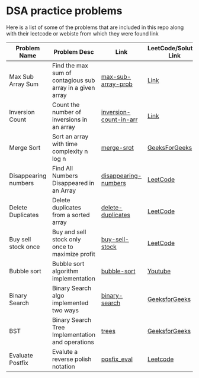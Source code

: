 # DSA practice problems 

Here is a list of some of the problems that are included in this repo along with their leetcode or webiste from which they were found link

| Problem Name | Problem Desc | Link | LeetCode/Solution Link |
|--------------|--------------------|------| -------- |
| Max Sub Array Sum | Find the max sum of contagious sub array in a given array | [max-sub-array-prob](./max-subarray-prob.py) | [Link](https://leetcode.com/problems/maximum-subarray/)|
| Inversion Count | Count the number of inversions in an array | [inversion-count-in-arr](./inversion-count-in-arr.py) | [Link](https://afteracademy.com/blog/inversion-count-in-an-array)|
| Merge Sort | Sort an array with time complexity n log n | [merge-srot](./merge-sort.py)|[GeeksForGeeks](https://www.geeksforgeeks.org/merge-sort/)
| Disappearing numbers | Find All Numbers Disappeared in an Array | [disappearing-numbers](./disappearing-numbers.py) | [LeetCode](https://leetcode.com/problems/find-all-numbers-disappeared-in-an-array/)
| Delete Duplicates | Delete duplicates from a sorted array | [delete-duplicates](./delete-dups-sorted-arr.py)|[LeetCode](https://leetcode.com/problems/remove-duplicates-from-sorted-array/)
| Buy sell stock once | Buy and sell stock only once to maximize profit | [buy-sell-stock](./buy-sell-stock.py)|[LeetCode](https://leetcode.com/problems/best-time-to-buy-and-sell-stock/)
| Bubble sort | Bubble sort algorithm implementation | [bubble-sort](./bubble-sort.py)|[Youtube](https://www.youtube.com/watch?v=uJLwnsLn0_Q)
| Binary Search | Binary Search algo implemented two ways | [binary-search](./binary-search.py)| [GeeksforGeeks](https://www.geeksforgeeks.org/python-program-for-binary-search/)
| BST | Binary Search Tree Implementation and operations | [trees](./trees/BinarySearchTree.py) |[GeeksforGeeks](https://www.geeksforgeeks.org/binary-search-tree-data-structure/)|
| Evaluate Postfix | Evalute a reverse polish notation | [posfix_eval](./postfix_expression.py) | [Leetcode](https://leetcode.com/problems/evaluate-reverse-polish-notation/)|
